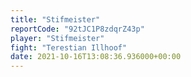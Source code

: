 ```yaml
---
title: "Stifmeister"
reportCode: "92tJC1P8zdqrZ43p"
player: "Stifmeister"
fight: "Terestian Illhoof"
date: 2021-10-16T13:08:36.936000+00:00
---
```

